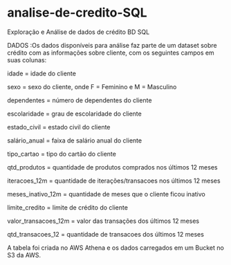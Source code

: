 # analise-de-credito-SQL

Exploração e Análise de dados de crédito BD SQL

DADOS :Os dados disponíveis para análise faz parte de um dataset sobre crédito com as informações sobre cliente, com os seguintes campos em suas colunas:

idade = idade do cliente

sexo = sexo do cliente, onde F = Feminino e M = Masculino

dependentes = número de dependentes do cliente

escolaridade = grau de escolaridade do cliente

estado_civil = estado civil do cliente

salário_anual = faixa de salário anual do cliente

tipo_cartao = tipo do cartão do cliente

qtd_produtos = quantidade de produtos comprados nos últimos 12 meses

iteracoes_12m = quantidade de iterações/transacoes nos últimos 12 meses

meses_inativo_12m = quantidade de meses que o cliente ficou inativo

limite_credito = limite de crédito do cliente

valor_transacoes_12m = valor das transações dos últimos 12 meses

qtd_transacoes_12 = quantidade de transacoes dos últimos 12 meses

A tabela foi criada no AWS Athena e os dados carregados em um Bucket no S3 da AWS.
